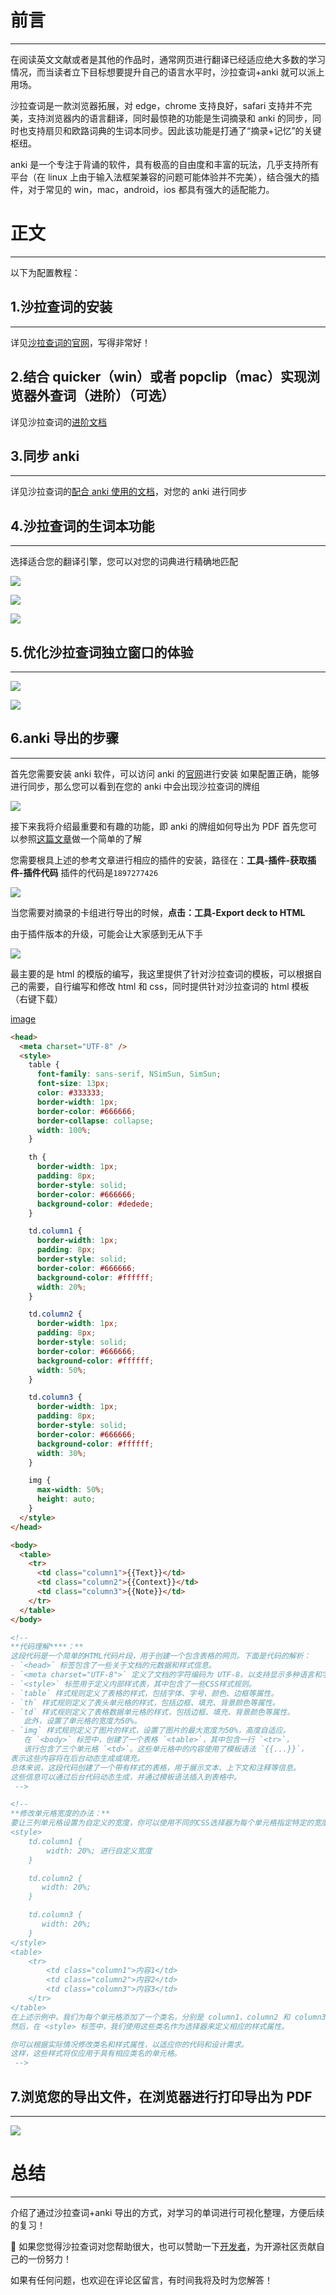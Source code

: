 # 前言

---

在阅读英文文献或者是其他的作品时，通常网页进行翻译已经适应绝大多数的学习情况，而当读者立下目标想要提升自己的语言水平时，沙拉查词+anki 就可以派上用场。

沙拉查词是一款浏览器拓展，对 edge，chrome 支持良好，safari 支持并不完美，支持浏览器内的语言翻译，同时最惊艳的功能是生词摘录和 anki 的同步，同时也支持扇贝和欧路词典的生词本同步。因此该功能是打通了“摘录+记忆”的关键枢纽。

anki 是一个专注于背诵的软件，具有极高的自由度和丰富的玩法，几乎支持所有平台（在 linux 上由于输入法框架兼容的问题可能体验并不完美），结合强大的插件，对于常见的 win，mac，android，ios 都具有强大的适配能力。

# 正文

---

以下为配置教程：

## 1.沙拉查词的安装

---

详见[沙拉查词的官网](https://saladict.crimx.com/)，写得非常好！

## 2.结合 quicker（win）或者 popclip（mac）实现浏览器外查词（进阶）（可选）

详见沙拉查词的[进阶文档](https://saladict.crimx.com/native.html)

## 3.同步 anki

---

详见沙拉查词的[配合 anki 使用的文档](https://saladict.crimx.com/anki.html)，对您的 anki 进行同步

## 4.沙拉查词的生词本功能

---

选择适合您的翻译引擎，您可以对您的词典进行精确地匹配

![](https://bu.dusays.com/2023/09/28/6514d42f1fe06.png)

![](https://bu.dusays.com/2023/09/28/6514d43677b69.png)

![](https://bu.dusays.com/2023/09/28/6514dd8b8030b.png)

## 5.优化沙拉查词独立窗口的体验

---

![](https://bu.dusays.com/2023/09/28/6514d5dd4345d.png)

![](https://bu.dusays.com/2023/09/28/6514d5ea35021.png)

## 6.anki 导出的步骤

---

首先您需要安装 anki 软件，可以访问 anki 的[官网](https://apps.ankiweb.net/)进行安装
如果配置正确，能够进行同步，那么您可以看到在您的 anki 中会出现沙拉查词的牌组

![](https://bu.dusays.com/2023/09/28/6514d7ef79545.png)

接下来我将介绍最重要和有趣的功能，即 anki 的牌组如何导出为 PDF
首先您可以参照[这篇文章](https://weownthenight.github.io/2020/12/29/Anki导出pdf的方法/)做一个简单的了解

您需要根具上述的参考文章进行相应的插件的安装，路径在：**工具-插件-获取插件-插件代码**
插件的代码是`1897277426`

![](https://bu.dusays.com/2023/09/28/6514d806417c0.png)

当您需要对摘录的卡组进行导出的时候，**点击：工具-Export deck to HTML**

由于插件版本的升级，可能会让大家感到无从下手

![](https://bu.dusays.com/2023/09/28/6514d83f9342c.png)

最主要的是 html 的模版的编写，我这里提供了针对沙拉查词的模板，可以根据自己的需要，自行编写和修改 html 和 css，同时提供针对沙拉查词的 html 模板（右键下载）

[image](https://prod-files-secure.s3.us-west-2.amazonaws.com/81a75f5f-eb3b-47db-bd61-d87d1cd413a6/c4372573-9156-4aa9-8233-b249b7e1691e/%E5%BE%B7%E8%AF%AD.html?X-Amz-Algorithm=AWS4-HMAC-SHA256&X-Amz-Content-Sha256=UNSIGNED-PAYLOAD&X-Amz-Credential=AKIAT73L2G45EIPT3X45%2F20231028%2Fus-west-2%2Fs3%2Faws4_request&X-Amz-Date=20231028T042746Z&X-Amz-Expires=3600&X-Amz-Signature=0d8f0631ddc1fcb3cca54b4dda17cd566e6586a300ebe9fc84132a8dd82eaef4&X-Amz-SignedHeaders=host&x-id=GetObject)

```html
<head>
  <meta charset="UTF-8" />
  <style>
    table {
      font-family: sans-serif, NSimSun, SimSun;
      font-size: 13px;
      color: #333333;
      border-width: 1px;
      border-color: #666666;
      border-collapse: collapse;
      width: 100%;
    }

    th {
      border-width: 1px;
      padding: 8px;
      border-style: solid;
      border-color: #666666;
      background-color: #dedede;
    }

    td.column1 {
      border-width: 1px;
      padding: 8px;
      border-style: solid;
      border-color: #666666;
      background-color: #ffffff;
      width: 20%;
    }

    td.column2 {
      border-width: 1px;
      padding: 8px;
      border-style: solid;
      border-color: #666666;
      background-color: #ffffff;
      width: 50%;
    }

    td.column3 {
      border-width: 1px;
      padding: 8px;
      border-style: solid;
      border-color: #666666;
      background-color: #ffffff;
      width: 30%;
    }

    img {
      max-width: 50%;
      height: auto;
    }
  </style>
</head>

<body>
  <table>
    <tr>
      <td class="column1">{{Text}}</td>
      <td class="column2">{{Context}}</td>
      <td class="column3">{{Note}}</td>
    </tr>
  </table>
</body>

<!-- 
**代码理解****：**
这段代码是一个简单的HTML代码片段，用于创建一个包含表格的网页。下面是代码的解析：
- `<head>` 标签包含了一些关于文档的元数据和样式信息。
- `<meta charset="UTF-8">` 定义了文档的字符编码为 UTF-8，以支持显示多种语言和字符集。
- `<style>` 标签用于定义内部样式表，其中包含了一些CSS样式规则。
- `table` 样式规则定义了表格的样式，包括字体、字号、颜色、边框等属性。
- `th` 样式规则定义了表头单元格的样式，包括边框、填充、背景颜色等属性。
- `td` 样式规则定义了表格数据单元格的样式，包括边框、填充、背景颜色等属性。
   此外，设置了单元格的宽度为50%。
- `img` 样式规则定义了图片的样式，设置了图片的最大宽度为50%，高度自适应。
   在 `<body>` 标签中，创建了一个表格 `<table>`，其中包含一行 `<tr>`，
   该行包含了三个单元格 `<td>`。这些单元格中的内容使用了模板语法 `{{...}}`，
表示这些内容将在后台动态生成或填充。
总体来说，这段代码创建了一个带有样式的表格，用于展示文本、上下文和注释等信息。
这些信息可以通过后台代码动态生成，并通过模板语法插入到表格中。
 -->

<!-- 
**修改单元格宽度的办法：**
要让三列单元格设置为自定义的宽度，你可以使用不同的CSS选择器为每个单元格指定特定的宽度。
<style>
    td.column1 {
        width: 20%; 进行自定义宽度
    }

    td.column2 {
       width: 20%;
    }

    td.column3 {
       width: 20%;
    }
</style>
<table>
    <tr>
        <td class="column1">内容1</td>
        <td class="column2">内容2</td>
        <td class="column3">内容3</td>
    </tr>
</table>
在上述示例中，我们为每个单元格添加了一个类名，分别是 column1、column2 和 column3。
然后，在 <style> 标签中，我们使用这些类名作为选择器来定义相应的样式属性。

你可以根据实际情况修改类名和样式属性，以适应你的代码和设计需求。
这样，这些样式将仅应用于具有相应类名的单元格。
 -->
```

## 7.浏览您的导出文件，在浏览器进行打印导出为 PDF

---

![](https://bu.dusays.com/2023/09/27/65142d97ef111.png)

# 总结

---

介绍了通过沙拉查词+anki 导出的方式，对学习的单词进行可视化整理，方便后续的复习！

🍒 如果您觉得沙拉查词对您帮助很大，也可以赞助一下[开发者](https://saladict.crimx.com/support.html)，为开源社区贡献自己的一份努力！

如果有任何问题，也欢迎在评论区留言，有时间我将及时为您解答！
